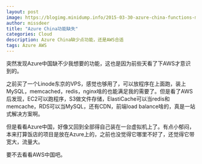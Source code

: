 ```yaml
---
layout: post
image: https://blogimg.minidump.info/2015-03-30-azure-china-functions-missing.md
author: missdeer
title: "Azure China功能缺失"
categories: Cloud
description: Azure China缺少点功能，还是AWS合适
tags: Azure AWS
---
```

突然发现Azure中国缺不少我想要的功能，这也是因为前些天看了下AWS才意识到的。

之前买了一个Linode东京的VPS，感觉也够用了，可以放程序在上面跑，装上MySQL，memcached，redis，nginx啥的也能满足我的需要了。但是看了AWS后发现，EC2可以跑程序，S3做文件存储，ElastiCache可以当redis和memcache，RDS可以当MySQL，还有CDN，前端load balance啥的，真是一站式解决方案啊。

但是看看Azure中国，好像又回到全部得自己装在一台虚拟机上了。有点小郁闷，本来打算饭店的项目是放在Azure上的，之前也没觉得它哪里不好了，还觉得它带宽大，流量大。

要不去看看AWS中国吧。
